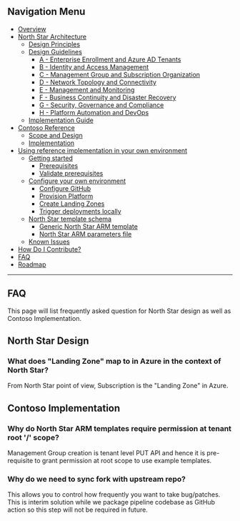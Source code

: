 ## Navigation Menu

* [Overview](../README.md)
* [North Star Architecture](./NorthStar-Architecture.md)
  * [Design Principles](./Design-Principles.md)
  * [Design Guidelines](./Design-Guidelines.md)
    * [A - Enterprise Enrollment and Azure AD Tenants](./A-Enterprise-Enrollment-and-Azure-AD-Tenants.md)
    * [B - Identity and Access Management](./B-Identity-and-Access-Management.md)
    * [C - Management Group and Subscription Organization](./C-Management-Group-and-Subscription-Organization.md)
    * [D - Network Topology and Connectivity](./D-Network-Topology-and-Connectivity.md)
    * [E - Management and Monitoring](./E-Management-and-Monitoring.md)
    * [F - Business Continuity and Disaster Recovery](./F-Business-Continuity-and-Disaster-Recovery.md)
    * [G - Security, Governance and Compliance](./G-Security-Governance-and-Compliance.md)
    * [H - Platform Automation and DevOps](./H-Platform-Automation-and-DevOps.md)
  * [Implementation Guide](./Implementation-Guide.md)
* [Contoso Reference](./Contoso/Readme.md)
  * [Scope and Design](./Contoso/Scope.md)
  * [Implementation](./Contoso/Design.md)
* [Using reference implementation in your own environment](./Deploy/Readme.md)
  * [Getting started](./Deploy/Getting-Started.md)
    * [Prerequisites](./Deploy/Prerequisites.md)
    * [Validate prerequisites](./Deploy/Validate-prereqs.md)
  * [Configure your own environment](./Deploy/Using-Reference-Implementation.md)
    * [Configure GitHub](./Deploy/Configure-run-initialization.md)
    * [Provision Platform](./Deploy/Deploy-platform-infra.md)
    * [Create Landing Zones](./Deploy/Deploy-lz.md)
    * [Trigger deployments locally](./Deploy/Trigger-local-deployment.md)
  * [North Star template schema](./Deploy/NorthStar-schema.md)
    * [Generic North Star ARM template](./Deploy/NorthStar-template-schema.md)
    * [North Star ARM parameters file](./Deploy/NorthStar-parameters-schema.md)
  * [Known Issues](./Deploy/Known-Issues.md)    
* [How Do I Contribute?](./Northstar-Contribution.md)
* [FAQ](./Northstar-FAQ.md)
* [Roadmap](./Northstar-roadmap.md)

---

## FAQ

This page will list frequently asked question for North Star design as well as Contoso Implementation.

## North Star Design

### What does "Landing Zone" map to in Azure in the context of North Star?

From North Star point of view, Subscription is the "Landing Zone" in Azure.


## Contoso Implementation

### Why do North Star ARM templates require permission at tenant root '/' scope?

Management Group creation is tenant level PUT API and hence it is pre-requisite to grant permission at root scope to use example templates.

### Why do we need to sync fork with upstream repo?

This allows you to control how frequently you want to take bug/patches. This is interim solution while we package pipeline codebase as GitHub action so this step will not be required in future.